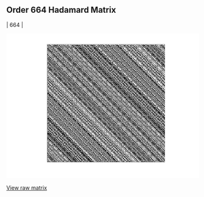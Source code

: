 ## Order 664 Hadamard Matrix

| 664 |

<img src="664.png" class="img-responsive" alt=""> 

[View raw matrix](order664.txt)

